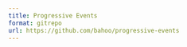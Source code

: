 ```yaml
---
title: Progressive Events
format: gitrepo
url: https://github.com/bahoo/progressive-events
---
```

